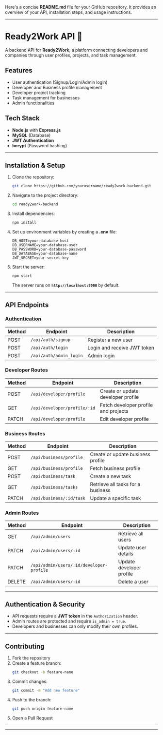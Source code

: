 Here's a concise **README.md** file for your GitHub repository. It provides an overview of your API, installation steps, and usage instructions. 

---

# **Ready2Work API** 🚀

A backend API for **Ready2Work**, a platform connecting developers and companies through user profiles, projects, and task management.

## **Features**
- User authentication (Signup/Login/Admin login)
- Developer and Business profile management
- Developer project tracking
- Task management for businesses
- Admin functionalities

## **Tech Stack**
- **Node.js** with **Express.js**
- **MySQL** (Database)
- **JWT Authentication**
- **bcrypt** (Password hashing)

---

## **Installation & Setup**
1. Clone the repository:
   ```sh
   git clone https://github.com/yourusername/ready2work-backend.git
   ```
2. Navigate to the project directory:
   ```sh
   cd ready2work-backend
   ```
3. Install dependencies:
   ```sh
   npm install
   ```
4. Set up environment variables by creating a **.env** file:
   ```
   DB_HOST=your-database-host
   DB_USERNAME=your-database-user
   DB_PASSWORD=your-database-password
   DB_DATABASE=your-database-name
   JWT_SECRET=your-secret-key
   ```
5. Start the server:
   ```sh
   npm start
   ```
   The server runs on **`http://localhost:5000`** by default.

---

## **API Endpoints**
### **Authentication**
| Method | Endpoint        | Description |
|--------|----------------|-------------|
| POST   | `/api/auth/signup`  | Register a new user |
| POST   | `/api/auth/login`  | Login and receive JWT token |
| POST   | `/api/auth/admin_login`  | Admin login |

### **Developer Routes**
| Method | Endpoint        | Description |
|--------|----------------|-------------|
| POST   | `/api/developer/profile`  | Create or update developer profile |
| GET    | `/api/developer/profile/:id`  | Fetch developer profile and projects |
| PATCH  | `/api/developer/profile`  | Edit developer profile |

### **Business Routes**
| Method | Endpoint        | Description |
|--------|----------------|-------------|
| POST   | `/api/business/profile`  | Create or update business profile |
| GET    | `/api/business/profile`  | Fetch business profile |
| POST   | `/api/business/task`  | Create a new task |
| GET    | `/api/business/tasks`  | Retrieve all tasks for a business |
| PATCH  | `/api/business/:id/task`  | Update a specific task |

### **Admin Routes**
| Method | Endpoint        | Description |
|--------|----------------|-------------|
| GET    | `/api/admin/users`  | Retrieve all users |
| PATCH  | `/api/admin/users/:id`  | Update user details |
| PATCH  | `/api/admin/users/:id/developer-profile`  | Update developer profile |
| DELETE | `/api/admin/users/:id`  | Delete a user |

---

## **Authentication & Security**
- API requests require a **JWT token** in the `Authorization` header.
- Admin routes are protected and require `is_admin = true`.
- Developers and businesses can only modify their own profiles.

---

## **Contributing**
1. Fork the repository
2. Create a feature branch:  
   ```sh
   git checkout -b feature-name
   ```
3. Commit changes:  
   ```sh
   git commit -m "Add new feature"
   ```
4. Push to the branch:  
   ```sh
   git push origin feature-name
   ```
5. Open a Pull Request

---



---
